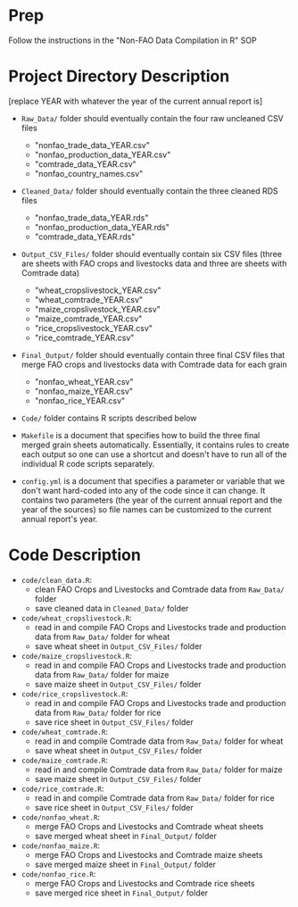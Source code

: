 # Prep 

Follow the instructions in the "Non-FAO Data Compilation in R" SOP

# Project Directory Description
[replace YEAR with whatever the year of the current annual report is]

-   `Raw_Data/` folder should eventually contain the four raw uncleaned CSV files

    -   "nonfao_trade_data_YEAR.csv"
    -   "nonfao_production_data_YEAR.csv"
    -   "comtrade_data_YEAR.csv"
    -   "nonfao_country_names.csv"

-   `Cleaned_Data/` folder should eventually contain the three cleaned RDS files

    -   "nonfao_trade_data_YEAR.rds"
    -   "nonfao_production_data_YEAR.rds"
    -   "comtrade_data_YEAR.rds"

-   `Output_CSV_Files/` folder should eventually contain six CSV files (three are sheets
    with FAO crops and livestocks data and three are sheets with
    Comtrade data) 

    -   "wheat_cropslivestock_YEAR.csv"
    -   "wheat_comtrade_YEAR.csv"
    -   "maize_cropslivestock_YEAR.csv"
    -   "maize_comtrade_YEAR.csv"
    -   "rice_cropslivestock_YEAR.csv"
    -   "rice_comtrade_YEAR.csv"

-   `Final_Output/` folder should eventually contain three final CSV files that merge FAO
    crops and livestocks data with Comtrade data for each grain

    -   "nonfao_wheat_YEAR.csv"
    -   "nonfao_maize_YEAR.csv"
    -   "nonfao_rice_YEAR.csv"

-   `Code/` folder contains R scripts described below

-   `Makefile` is a document that specifies how to build the three final
    merged grain sheets automatically. Essentially, it contains rules to
    create each output so one can use a shortcut and doesn't have to run
    all of the individual R code scripts separately.

-   `config.yml` is a document that specifies a parameter or variable
    that we don't want hard-coded into any of the code since it can
    change. It contains two parameters (the year of the current annual
    report and the year of the sources) so file names can be customized to the current annual
    report's year.

# Code Description

-   `code/clean_data.R`:
    -   clean FAO Crops and Livestocks and Comtrade data from `Raw_Data/` folder
    -   save cleaned data in `Cleaned_Data/` folder
-   `code/wheat_cropslivestock.R`:
    -   read in and compile FAO Crops and Livestocks trade and
        production data from `Raw_Data/` folder for wheat
    -   save wheat sheet in `Output_CSV_Files/` folder
-   `code/maize_cropslivestock.R`:
    -   read in and compile FAO Crops and Livestocks trade and
        production data from `Raw_Data/` folder for maize
    -   save maize sheet in `Output_CSV_Files/` folder
-   `code/rice_cropslivestock.R`:
    -   read in and compile FAO Crops and Livestocks trade and
        production data from `Raw_Data/` folder for rice
    -   save rice sheet in `Output_CSV_Files/` folder
-   `code/wheat_comtrade.R`:
    -   read in and compile Comtrade data from `Raw_Data/` folder for
        wheat
    -   save wheat sheet in `Output_CSV_Files/` folder
-   `code/maize_comtrade.R`:
    -   read in and compile Comtrade data from `Raw_Data/` folder for
        maize
    -   save maize sheet in `Output_CSV_Files/` folder
-   `code/rice_comtrade.R`:
    -   read in and compile Comtrade data from `Raw_Data/` folder for
        rice
    -   save rice sheet in `Output_CSV_Files/` folder
-   `code/nonfao_wheat.R`:
    -   merge FAO Crops and Livestocks and Comtrade wheat sheets
    -   save merged wheat sheet in `Final_Output/` folder
-   `code/nonfao_maize.R`:
    -   merge FAO Crops and Livestocks and Comtrade maize sheets
    -   save merged maize sheet in `Final_Output/` folder
-   `code/nonfao_rice.R`:
    -   merge FAO Crops and Livestocks and Comtrade rice sheets
    -   save merged rice sheet in `Final_Output/` folder
